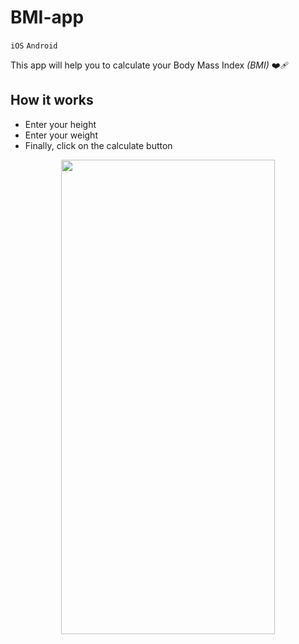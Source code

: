 # BMI-app
`iOS` `Android`

This app will help you to calculate your Body Mass Index _(BMI)_ ❤️‍🩹

## How it works
- Enter your height
- Enter your weight
- Finally, click on the calculate button

<p align="center">
  <img src="https://github.com/AlbertoJTD/BMI-app/assets/89556233/1ee776a2-3908-4eb0-bf8f-07141299c334" width="342" height="759" style="text-align:center;">
</p>

